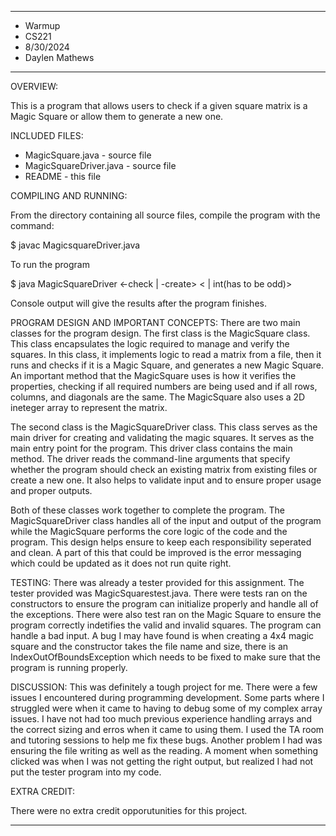 ****************
* Warmup
* CS221
* 8/30/2024
* Daylen Mathews
**************** 

OVERVIEW:

 This is a program that allows users to check if a given square matrix is a Magic Square or allow them to generate a new one. 


INCLUDED FILES:
* MagicSquare.java - source file
 * MagicSquareDriver.java - source file
 * README - this file


COMPILING AND RUNNING:

 From the directory containing all source files, compile the program with the command:
 
 $ javac MagicsquareDriver.java
  
  To run the program
 
 $ java MagicSquareDriver <-check | -create> <filename> < | int(has to be odd)> 
 
 Console output will give the results after the program finishes.


PROGRAM DESIGN AND IMPORTANT CONCEPTS:
There are two main classes for the program design. The first class is the MagicSquare class. This class encapsulates the logic required to manage and verify the squares. In this class, it implements logic to read a matrix from a file, then it runs and checks if it is a Magic Square, and generates a new Magic Square. An important method that the MagicSquare uses is how it verifies the properties, checking if all required numbers are being used and if all rows, columns, and diagonals are the same. The MagicSquare also uses a 2D ineteger array to represent the matrix. 

The second class is the MagicSquareDriver class. This class serves as the main driver for creating and validating the magic squares. It serves as the main entry point for the program. This driver class contains the main method. The driver reads the command-line arguments that specify whether the program should check an existing matrix from existing files or create a new one. It also helps to validate input and to ensure proper usage and proper outputs. 

Both of these classes work together to complete the program. The MagicSquareDriver class handles all of the input and output of the program while the MagicSquare performs the core logic of the code and the program. This design helps ensure to keep each responsibility seperated and clean. A part of this that could be improved is the error messaging which could be updated as it does not run quite right. 


TESTING:
There was already a tester provided for this assignment. The tester provided was MagicSquarestest.java. There were tests ran on the constructors to ensure the program can initialize properly and handle all of the exceptions. There were also test ran on the Magic Square to ensure the program correctly indetifies the valid and invalid squares. The program can handle a bad input. A bug I may have found is when creating a 4x4 magic square and the constructor takes the file name and size, there is an IndexOutOfBoundsException which needs to be fixed to make sure that the program is running properly. 


DISCUSSION:
 This was definitely a tough project for me. There were a few issues I encountered during programming development. Some parts where I struggled were when it came to having to debug some of my complex array issues. I have not had too much previous experience handling arrays and the correct sizing and erros when it came to using them. I used the TA room and tutoring sessions to help me fix these bugs. Another problem I had was ensuring the file writing as well as the reading. A moment when something clicked was when I was not getting the right output, but realized I had not put the tester program into my code. 
 
 
EXTRA CREDIT:

 There were no extra credit opporutunities for this project. 


----------------------------------------------------------------------------